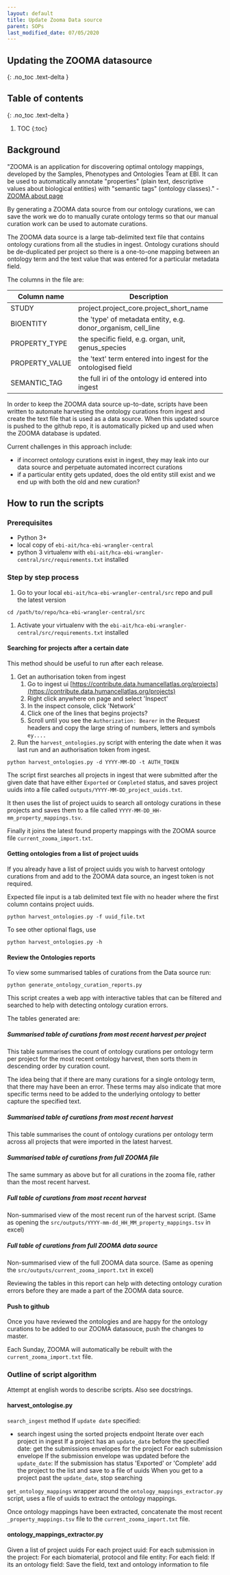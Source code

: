 ```yaml
---
layout: default
title: Update Zooma Data source
parent: SOPs
last_modified_date: 07/05/2020
---
```


## Updating the ZOOMA datasource
{: .no_toc .text-delta }

## Table of contents
{: .no_toc .text-delta }

1. TOC
{:toc}

## Background

"ZOOMA is an application for discovering optimal ontology mappings, developed by the Samples, Phenotypes and Ontologies Team at EBI. It can be used to automatically annotate "properties" (plain text, descriptive values about biological entities) with "semantic tags" (ontology classes)." - [ZOOMA about page](https://www.ebi.ac.uk/spot/zooma/about)

By generating a ZOOMA data source from our ontology curations, we can save the work we do to manually curate ontology terms so that our manual curation work can be used to automate curations.

The ZOOMA data source is a large tab-delimited text file that contains ontology curations from all the studies in ingest. Ontology curations should be de-duplicated per project so there is a one-to-one mapping between an ontology term and the text value that was entered for a particular metadata field.

The columns in the file are:

| Column name    | Description                                                   |
|----------------|---------------------------------------------------------------|
| STUDY          | project.project_core.project_short_name                       |
| BIOENTITY      | the 'type' of metadata entity, e.g. donor_organism, cell_line |
| PROPERTY_TYPE  | the specific field, e.g. organ, unit, genus_species           |
| PROPERTY_VALUE | the 'text' term entered into ingest for the ontologised field |
| SEMANTIC_TAG   | the full iri of the ontology id entered into ingest           |

In order to keep the ZOOMA data source up-to-date, scripts have been written to automate harvesting the ontology curations from ingest and create the text file that is used as a data source. When this updated source is pushed to the github repo, it is automatically picked up and used when the ZOOMA database is updated.

Current challenges in this approach include:
- if incorrect ontology curations exist in ingest, they may leak into our data source and perpetuate automated incorrect curations
- if a particular entity gets updated, does the old entity still exist and we end up with both the old and new curation?

## How to run the scripts

### Prerequisites

* Python 3+
* local copy of `ebi-ait/hca-ebi-wrangler-central`
* python 3 virtualenv with `ebi-ait/hca-ebi-wrangler-central/src/requirements.txt` installed

### Step by step process

1. Go to your local `ebi-ait/hca-ebi-wrangler-central/src` repo and pull the latest version

```
cd /path/to/repo/hca-ebi-wrangler-central/src
```

1. Activate your virtualenv with the `ebi-ait/hca-ebi-wrangler-central/src/requirements.txt` installed

#### Searching for projects after a certain date

This method should be useful to run after each release.

1. Get an authorisation token from ingest
    1. Go to ingest ui [https://contribute.data.humancellatlas.org/projects](https://contribute.data.humancellatlas.org/projects)
    1. Right click anywhere on page and select 'Inspect'
    1. In the inspect console, click 'Network'
    1. Click one of the lines that begins projects? 
    1. Scroll until you see the `Authorization: Bearer` in the Request headers and copy the large string of numbers, letters and symbols `ey....`
1. Run the `harvest_ontologies.py` script with entering the date when it was last run and an authorisation token from ingest.

```
python harvest_ontologies.py -d YYYY-MM-DD -t AUTH_TOKEN
```

The script first searches all projects in ingest that were submitted after the given date that have either `Exported` or `Completed` status, and saves project uuids into a file called `outputs/YYYY-MM-DD_project_uuids.txt`. 

It then uses the list of project uuids to search all ontology curations in these projects and saves them to a file called `YYYY-MM-DD_HH-mm_property_mappings.tsv`. 

Finally it joins the latest found property mappings with the ZOOMA source file `current_zooma_import.txt`.

#### Getting ontologies from a list of project uuids

If you already have a list of project uuids you wish to harvest ontology curations from and add to the ZOOMA data source, an ingest token is not required. 

Expected file input is a tab delimited text file with no header where the first column contains project uuids. 

```
python harvest_ontologies.py -f uuid_file.txt
```

To see other optional flags, use
```
python harvest_ontologies.py -h
```

#### Review the Ontologies reports

To view some summarised tables of curations from the Data source run:

```
python generate_ontology_curation_reports.py
```

This script creates a web app with interactive tables that can be filtered and searched to help with detecting ontology curation errors.

The tables generated are:
##### Summarised table of curations from most recent harvest per project

This table summarises the count of ontology curations per ontology term per project for the most recent ontology harvest, then sorts them in descending order by curation count. 

The idea being that if there are many curations for a single ontology term, that there may have been an error. These terms may also indicate that more specific terms need to be added to the underlying ontology to better capture the specified text.

##### Summarised table of curations from most recent harvest

This table summarises the count of ontology curations per ontology term across all projects that were imported in the latest harvest.

##### Summarised table of curations from full ZOOMA file

The same summary as above but for all curations in the zooma file, rather than the most recent harvest.

##### Full table of curations from most recent harvest

Non-summarised view of the most recent run of the harvest script. (Same as opening the `src/outputs/YYYY-mm-dd_HH_MM_property_mappings.tsv` in excel)

##### Full table of curations from full ZOOMA data source

Non-summarised view of the full ZOOMA data source. (Same as opening the `src/outputs/current_zooma_import.txt` in excel)

Reviewing the tables in this report can help with detecting ontology curation errors before they are made a part of the ZOOMA data source.

#### Push to github

Once you have reviewed the ontologies and are happy for the ontology curations to be added to our ZOOMA datasouce, push the changes to master.

Each Sunday, ZOOMA will automatically be rebuilt with the `current_zooma_import.txt` file. 

### Outline of script algorithm

Attempt at english words to describe scripts. Also see docstrings.

#### harvest_ontologise.py

`search_ingest` method
If `update date` specified:
- search ingest using the sorted projects endpoint
Iterate over each project in ingest
If a project has an `update_date` before the specified date:
  get the submissions envelopes for the project
  For each submission envelope
    If the submission envelope was updated before the `update_date`:
      If the submission has status 'Exported' or 'Complete'
        add the project to the list and save to a file of uuids
When you get to a project past the `update_date`, stop searching

`get_ontology_mappings`
wrapper around the `ontology_mappings_extractor.py` script, uses a file of uuids to extract the ontology mappings.

Once ontology mappings have been extracted, concatenate the most recent `_property_mappings.tsv` file to the `current_zooma_import.txt` file.

#### ontology_mappings_extractor.py

Given a list of project uuids
For each project uuid:
    For each submission in the project:
        For each biomaterial, protocol and file entity:
            For each field:
                If its an ontology field:
                    Save the field, text and ontology information to file
